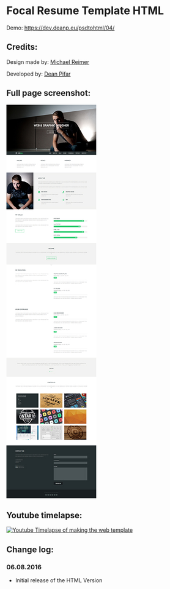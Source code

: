 # Focal Resume Template HTML

Demo: https://dev.deanp.eu/psdtohtml/04/

## Credits:

Design made by: [Michael Reimer](http://www.bestpsdfreebies.com/freebie/focal-resume-psd-theme/)

Developed by: [Dean Pifar](https://deanp.eu)

## Full page screenshot:

![Fullpage screenshot](/webscreen.jpg)

## Youtube timelapse:

[![Youtube Timelapse of making the web template](http://img.youtube.com/vi/lgLOBqUBVGg/0.jpg)](https://www.youtube.com/watch?v=lgLOBqUBVGg)

## Change log:

### 06.08.2016

* Initial release of the HTML Version
